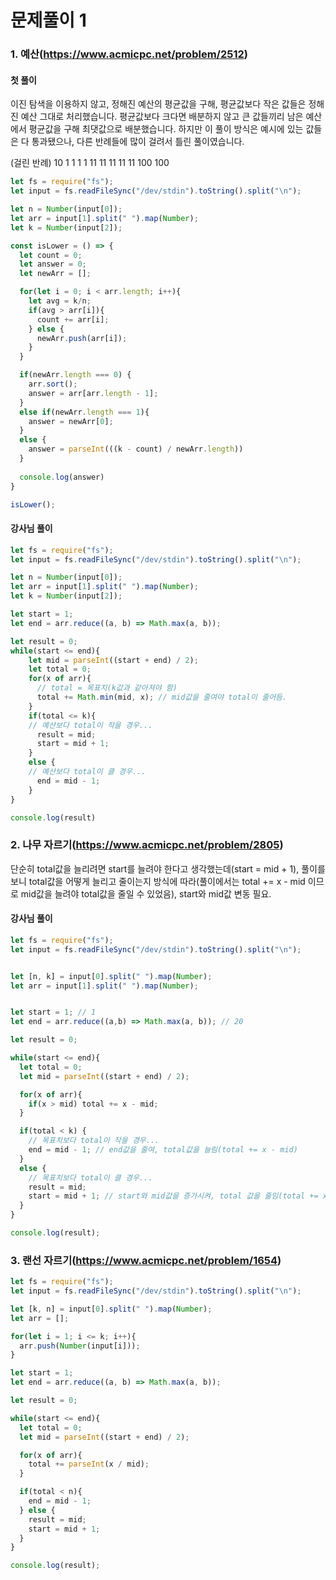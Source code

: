 # 문제풀이 1 

### 1. 예산(https://www.acmicpc.net/problem/2512)

#### 첫 풀이
이진 탐색을 이용하지 않고, 정해진 예산의 평균값을 구해, 평균값보다 작은 값들은 정해진 예산 그대로 처리했습니다. 평균값보다 크다면 배분하지 않고 큰 값들끼리 남은 예산에서 평균값을 구해 최댓값으로 배분했습니다.
하지만 이 풀이 방식은 예시에 있는 값들은 다 통과됐으나, 다른 반례들에 많이 걸려서 틀린 풀이였습니다.

(걸린 반례)
10
1 1 1 1 11 11 11 11 11 100
100

```js
let fs = require("fs");
let input = fs.readFileSync("/dev/stdin").toString().split("\n");

let n = Number(input[0]);
let arr = input[1].split(" ").map(Number);
let k = Number(input[2]);

const isLower = () => {
  let count = 0;
  let answer = 0;
  let newArr = [];

  for(let i = 0; i < arr.length; i++){
    let avg = k/n;
    if(avg > arr[i]){
      count += arr[i];
    } else {
      newArr.push(arr[i]);
    }
  }

  if(newArr.length === 0) {
    arr.sort();
    answer = arr[arr.length - 1];
  } 
  else if(newArr.length === 1){
    answer = newArr[0];
  } 
  else {
    answer = parseInt(((k - count) / newArr.length))
  }
  
  console.log(answer)
}

isLower();

```

#### 강사님 풀이
```js
let fs = require("fs");
let input = fs.readFileSync("/dev/stdin").toString().split("\n");

let n = Number(input[0]);
let arr = input[1].split(" ").map(Number);
let k = Number(input[2]);

let start = 1;
let end = arr.reduce((a, b) => Math.max(a, b)); 

let result = 0;
while(start <= end){
    let mid = parseInt((start + end) / 2);
    let total = 0;
    for(x of arr){
      // total = 목표치(k값과 같아져야 함)
      total += Math.min(mid, x); // mid값을 줄여야 total이 줄어듬.
    }
    if(total <= k){
    // 예산보다 total이 작을 경우...
      result = mid;
      start = mid + 1;
    }
    else {
    // 예산보다 total이 클 경우...
      end = mid - 1;
    }
}

console.log(result)

```

### 2. 나무 자르기(https://www.acmicpc.net/problem/2805)

단순히 total값을 늘리려면 start를 늘려야 한다고 생각했는데(start = mid + 1), 풀이를 보니
total값을 어떻게 늘리고 줄이는지 방식에 따라(풀이에서는 total += x - mid 이므로 mid값을 늘려야 total값을 줄일 수 있었음), start와 mid값 변동 필요.

#### 강사님 풀이

```js
let fs = require("fs");
let input = fs.readFileSync("/dev/stdin").toString().split("\n");


let [n, k] = input[0].split(" ").map(Number);
let arr = input[1].split(" ").map(Number);


let start = 1; // 1
let end = arr.reduce((a,b) => Math.max(a, b)); // 20

let result = 0;

while(start <= end){
  let total = 0;
  let mid = parseInt((start + end) / 2);

  for(x of arr){
    if(x > mid) total += x - mid; 
  }

  if(total < k) {
    // 목표치보다 total이 작을 경우...
    end = mid - 1; // end값을 줄여, total값을 늘림(total += x - mid)
  }
  else {
    // 목표치보다 total이 클 경우...
    result = mid;
    start = mid + 1; // start와 mid값을 증가시켜, total 값을 줄임(total += x - mid)
  }
}

console.log(result);

```

### 3. 랜선 자르기(https://www.acmicpc.net/problem/1654)

```js
let fs = require("fs");
let input = fs.readFileSync("/dev/stdin").toString().split("\n");

let [k, n] = input[0].split(" ").map(Number);
let arr = [];

for(let i = 1; i <= k; i++){
  arr.push(Number(input[i]));
}

let start = 1;
let end = arr.reduce((a, b) => Math.max(a, b));

let result = 0;

while(start <= end){
  let total = 0;
  let mid = parseInt((start + end) / 2);

  for(x of arr){
    total += parseInt(x / mid);
  }

  if(total < n){
    end = mid - 1;
  } else {
    result = mid;
    start = mid + 1;
  }
}

console.log(result);

```